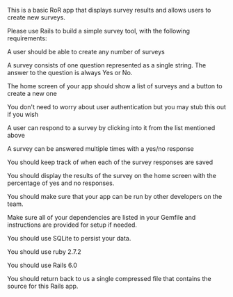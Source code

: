 This is a basic RoR app that displays survey results and allows users to create new surveys. 

Please use Rails to build a simple survey tool, with the following requirements:



  A user should be able to create any number of surveys



  A survey consists of one question represented as a single string. The answer to the question is always Yes or No.



  The home screen of your app should show a list of surveys and a button to create a new one



  You don't need to worry about user authentication but you may stub this out if you wish



  A user can respond to a survey by clicking into it from the list mentioned above



  A survey can be answered multiple times with a yes/no response



  You should keep track of when each of the survey responses are saved



  You should display the results of the survey on the home screen with the percentage of yes and no responses.



  You should make sure that your app can be run by other developers on the team.



  Make sure all of your dependencies are listed in your Gemfile and instructions are provided for setup if needed.



  You should use SQLite to persist your data.



  You should use ruby 2.7.2



  You should use Rails 6.0





You should return back to us a single compressed file that contains the source for this Rails app.